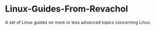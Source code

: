 # Linux-Guides-From-Revachol
A set of Linux guides on more or less advanced topics concerning Linux.
